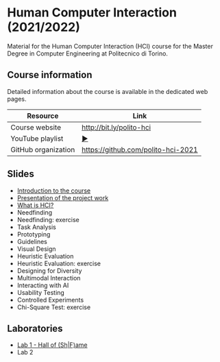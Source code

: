 # Human Computer Interaction (2021/2022)

Material for the Human Computer Interaction (HCI) course for the Master Degree in Computer Engineering at Politecnico di Torino.

## Course information

Detailed information about the course is available in the dedicated web pages.

| Resource | Link |
|---------|---|
| Course website | <http://bit.ly/polito-hci> |
| YouTube playlist | [:arrow_forward:](https://youtube.com/playlist?list=PLs7DWGc_wmwT-1N2vbRkLWrM6LIker9A-)|
| GitHub organization | <https://github.com/polito-hci-2021> |

## Slides

* [Introduction to the course](./slide/00-intro.pdf)
* [Presentation of the project work](./slide/01-project.pdf)
* [What is HCI?](./slide/02-whatisHCI.pdf)
* Needfinding
* Needfinding: exercise
* Task Analysis
* Prototyping
* Guidelines
* Visual Design
* Heuristic Evaluation
* Heuristic Evaluation: exercise
* Designing for Diversity
* Multimodal Interaction
* Interacting with AI
* Usability Testing
* Controlled Experiments
* Chi-Square Test: exercise


## Laboratories
* [Lab 1 - Hall of (Sh\|F)ame](./labs/L01-hall-of-shame-fame.pdf)
* Lab 2

